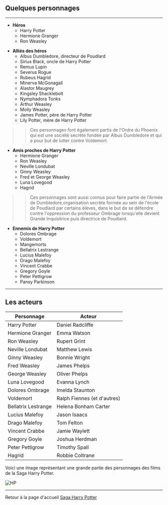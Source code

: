## Quelques personnages 
>
- - - - 
>
* **Héros**
  * Harry Potter
  * Hermione Granger
  * Ron Weasley
>
* **Alliés des héros**
  * Albus Dumbledore, directeur de Poudlard
  * Sirius Black, oncle de Harry Potter
  * Remus Lupin
  * Severus Rogue
  * Rubeus Hagrid
  * Minerva McGonagall
  * Alastor Maugrey
  * Kingsley Shacklebolt
  * Nymphadora Tonks
  * Arthur Weasley
  * Molly Weasley
  * James Potter, père de Harry Potter
  * Lily Potter, mère de Harry Potter
>
>> Ces personnages font également partis de l'Ordre du Phoenix qui est une société secrète fondée par Albus Dumbledore et qui a pour but de lutter contre Voldemort.
>
* **Amis proches de Harry Potter**
  * Hermione Granger
  * Ron Weasley
  * Neville Londubat
  * Ginny Weasley
  * Fred et George Weasley
  * Luna Lovegood
  * Hagrid
>
>> Ces personnages sont aussi connus pour faire partie de l'Armée de Dumbledore,organisation secrète formée au sein de l'école de Poudlard par certains élèves, dans le but de se défendre contre l'oppression du professeur Ombrage lorsqu'elle devient Grande Inquisitrice puis directrice de Poudlard.
>
* **Ennemis de Harry Potter**
  * Dolores Ombrage
  * Voldemort
  * Mangemorts
  * Bellatrix Lestrange
  * Lucius Malefoy
  * Drago Malefoy
  * Vincent Crabbe
  * Gregory Goyle
  * Peter Pettigrow
  * Pansy Parkinson
>
- - - - 
>
## Les acteurs 
>
>
Personnage | Acteur
------------- | -------------
Harry Potter  | Daniel Radcliffe
Hermione Granger | Emma Watson 
Ron Weasley | Rupert Grint 
Neville Londubat | Matthew Lewis 
Ginny Weasley | Bonnie Wright 
Fred Weasley | James Phelps
George Weasley | Oliver Phelps 
Luna Lovegood | Evanna Lynch 
Dolores Ombrage | Imelda Staunton
Voldemort | Ralph Fiennes (et d'autres)
Bellatrix Lestrange | Helena Bonham Carter
Lucius Malefoy | Jason Isaacs
Drago Malefoy | Tom Felton 
Vincent Crabbe | Jamie Waylett
Gregory Goyle | Joshua Herdman
Peter Pettigrow | Timothy Spall
Hagrid | Robbie Coltrane 
> > >
Voici une image représentant une grande partie des personnages des films de la Saga Harry Potter.
> > >
![HP](https://user-images.githubusercontent.com/144808157/273629936-469350c3-972b-4c80-895c-2009cbdd8053.jpeg)
>
>
***
>
Retour à la page d'accueil  [Saga Harry Potter](index.md)
 
